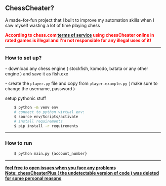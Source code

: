 <h2>ChessCheater?</h2>

<p> A made-for-fun project that I built to improve my automation skills when I saw myself wasting a lot of time playing chess </p>

<b><p style="color: red;">According to chess.com <a href="https://www.chess.com/legal/user-agreement">terms of service</a> using chessCheater online in rated games is illegal and I'm not responsible for any illegal uses of it!</p></b>

<hr>

<h3> How to set up? </h3>

<p>
    - download any chess engine ( stockfish, komodo, batata or any other engine ) and save it as fish.exe
</p>

<p>
    - create the <code>player.py</code> file and copy from <code>player.example.py</code> ( make sure to change the username, password )
</p>

<p> setup pythonic stuff</p>

```bash
    $ python -m venv env
    # connect to python virtual env:
    $ source env/Scripts/activate
    # install requirements
    $ pip install -r requirements
```

<hr>

<h3> How to run </h3>

```bash
    $ python main.py {account_number}
```

<hr>

<b><u> feel free to open issues when you face any problems <br> Note: chessCheaterPlus ( the undetectable version of code ) was deleted for some personal reasons </b></u>
